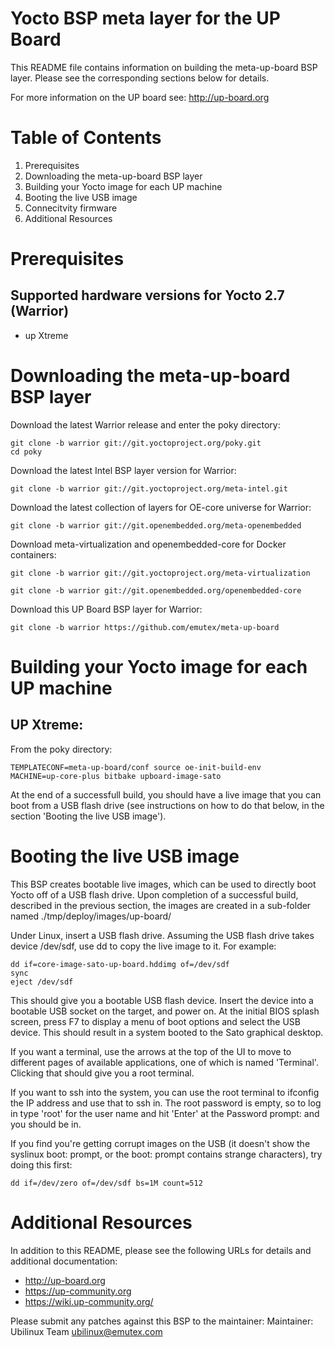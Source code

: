 Yocto BSP meta layer for the UP Board
======================================

This README file contains information on building the meta-up-board BSP
layer.  Please see the corresponding sections below for details.

For more information on the UP board see:
http://up-board.org

Table of Contents
=================

1. Prerequisites
2. Downloading the meta-up-board BSP layer
3. Building your Yocto image for each UP machine
4. Booting the live USB image
5. Connecitvity firmware
7. Additional Resources


Prerequisites
================

Supported hardware versions for Yocto 2.7 (Warrior)
------------------------------------------------
* up Xtreme

Downloading the meta-up-board BSP layer
========================================

Download the latest Warrior release and enter the poky directory:
```
git clone -b warrior git://git.yoctoproject.org/poky.git
cd poky
```
Download the latest Intel BSP layer version for Warrior:

```
git clone -b warrior git://git.yoctoproject.org/meta-intel.git
```

Download the latest collection of layers for OE-core universe for Warrior:
```
git clone -b warrior git://git.openembedded.org/meta-openembedded 
```
Download meta-virtualization and openembedded-core for Docker containers:
```
git clone -b warrior git://git.yoctoproject.org/meta-virtualization
```

```
git clone -b warrior git://git.openembedded.org/openembedded-core
```

Download this UP Board BSP layer for Warrior:

```
git clone -b warrior https://github.com/emutex/meta-up-board
```


Building your Yocto image for each UP machine
=============================================

UP Xtreme:
--------------------
From the poky directory:

```
TEMPLATECONF=meta-up-board/conf source oe-init-build-env
MACHINE=up-core-plus bitbake upboard-image-sato
```

At the end of a successfull build, you should have a live image that
you can boot from a USB flash drive (see instructions on how to do
that below, in the section 'Booting the live USB image').


Booting the live USB image
==============================

This BSP creates bootable live images, which can be used to directly
boot Yocto off of a USB flash drive.  Upon completion of a successful
build, described in the previous section, the images are created in
a sub-folder named ./tmp/deploy/images/up-board/

Under Linux, insert a USB flash drive.  Assuming the USB flash drive
takes device /dev/sdf, use dd to copy the live image to it.  For
example:

```
dd if=core-image-sato-up-board.hddimg of=/dev/sdf
sync
eject /dev/sdf
```

This should give you a bootable USB flash device.  Insert the device
into a bootable USB socket on the target, and power on.  At the
initial BIOS splash screen, press F7 to display a menu of boot options
and select the USB device.  This should result in a system booted to
the Sato graphical desktop.

If you want a terminal, use the arrows at the top of the UI to move to
different pages of available applications, one of which is named
'Terminal'.  Clicking that should give you a root terminal.

If you want to ssh into the system, you can use the root terminal to
ifconfig the IP address and use that to ssh in.  The root password is
empty, so to log in type 'root' for the user name and hit 'Enter' at
the Password prompt: and you should be in.

If you find you're getting corrupt images on the USB (it doesn't show
the syslinux boot: prompt, or the boot: prompt contains strange
characters), try doing this first:

```
dd if=/dev/zero of=/dev/sdf bs=1M count=512
```

Additional Resources
=======================
In addition to this README, please see the following URLs for details
and additional documentation:

* http://up-board.org
* https://up-community.org
* https://wiki.up-community.org/

Please submit any patches against this BSP to the maintainer:
Maintainer: Ubilinux Team <ubilinux@emutex.com>
